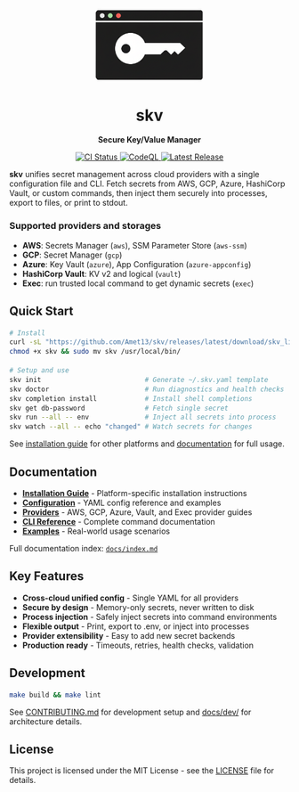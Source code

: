 <div align="center">
  <img src="images/logo.png" alt="skv Logo" width="200" style="border-radius: 20px;">
  <h1>skv</h1>
  <p><strong>Secure Key/Value Manager</strong></p>
  <p>
    <a href="https://github.com/Amet13/skv/actions/workflows/ci.yml">
      <img src="https://github.com/Amet13/skv/actions/workflows/ci.yml/badge.svg" alt="CI Status">
    </a>
    <a href="https://github.com/Amet13/skv/actions/workflows/codeql.yml">
      <img src="https://github.com/Amet13/skv/actions/workflows/codeql.yml/badge.svg" alt="CodeQL">
    </a>
    <a href="https://github.com/Amet13/skv/releases">
      <img src="https://img.shields.io/github/v/release/Amet13/skv?label=version" alt="Latest Release">
    </a>
  </p>
</div>

**skv** unifies secret management across cloud providers with a single configuration file and CLI. Fetch secrets from AWS, GCP, Azure, HashiCorp Vault, or custom commands, then inject them securely into processes, export to files, or print to stdout.

### Supported providers and storages

- **AWS**: Secrets Manager (`aws`), SSM Parameter Store (`aws-ssm`)
- **GCP**: Secret Manager (`gcp`)
- **Azure**: Key Vault (`azure`), App Configuration (`azure-appconfig`)
- **HashiCorp Vault**: KV v2 and logical (`vault`)
- **Exec**: run trusted local command to get dynamic secrets (`exec`)

## Quick Start

```bash
# Install
curl -sL "https://github.com/Amet13/skv/releases/latest/download/skv_linux_amd64" -o skv
chmod +x skv && sudo mv skv /usr/local/bin/

# Setup and use
skv init                          # Generate ~/.skv.yaml template
skv doctor                        # Run diagnostics and health checks
skv completion install            # Install shell completions
skv get db-password               # Fetch single secret
skv run --all -- env              # Inject all secrets into process
skv watch --all -- echo "changed" # Watch secrets for changes
```

See [installation guide](docs/installation.md) for other platforms and [documentation](docs/index.md) for full usage.

## Documentation

- **[Installation Guide](docs/installation.md)** - Platform-specific installation instructions
- **[Configuration](docs/configuration.md)** - YAML config reference and examples
- **[Providers](docs/providers.md)** - AWS, GCP, Azure, Vault, and Exec provider guides
- **[CLI Reference](docs/cli.md)** - Complete command documentation
- **[Examples](docs/examples.md)** - Real-world usage scenarios

Full documentation index: [`docs/index.md`](docs/index.md)

## Key Features

- **Cross-cloud unified config** - Single YAML for all providers
- **Secure by design** - Memory-only secrets, never written to disk
- **Process injection** - Safely inject secrets into command environments
- **Flexible output** - Print, export to .env, or inject into processes
- **Provider extensibility** - Easy to add new secret backends
- **Production ready** - Timeouts, retries, health checks, validation

## Development

```bash
make build && make lint
```

See [CONTRIBUTING.md](CONTRIBUTING.md) for development setup and [docs/dev/](docs/dev/) for architecture details.

## License

This project is licensed under the MIT License - see the [LICENSE](LICENSE) file for details.
